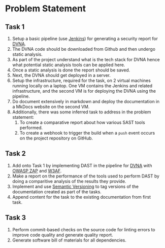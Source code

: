 # Problem Statement

## Task 1

1. Setup a basic pipeline (use [Jenkins](https://jenkins.io/)) for generating a security report for [DVNA](https://github.com/appsecco/dvna).
2. The DVNA code should be downloaded from Github and then undergo static analysis.
3. As part of the project understand what is the tech stack for DVNA hence what potential static analysis tools can be applied here.
4. Once a static analysis is done the report should be saved.
5. Next, the DVNA should get deployed in a server.
6. Setup the infrastructure, required for the task, on 2 virtual machines running locally on a laptop. One VM contains the Jenkins and related infrastructure, and the second VM is for deploying the DVNA using the pipeline.
7. Do document extensively in markdown and deploy the documentation in a MkDocs website on the second VM.
8. Additionally, there was some inferred task to address in the problem statement:
    1. To create a comparative report about how various SAST tools performed.
    2. To create a webhook to trigger the build when a `push` event occurs on the project repository on GitHub.

## Task 2

1. Add onto Task 1 by implementing DAST in the pipeline for [DVNA](https://github.com/appsecco/dvna) with [OWASP ZAP](https://www.zaproxy.org/) and [W3AF](http://w3af.org/).
2. Make a report on the performance of the tools used to perform DAST by doing a comparitive analysis of the results they provide.
3. Implement and use [Semantic Versioning](https://semver.org/) to tag versions of the documentation created as part of the tasks.
4. Append content for the task to the existing documentation from first task.

## Task 3

1. Perform commit-based checks on the source code for linting errors to improve code quality and generate quality report.
2. Generate software bill of materials for all dependencies.
